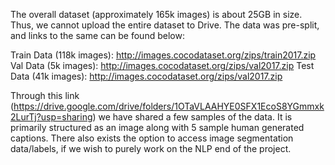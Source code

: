 The overall dataset (approximately 165k images) is about 25GB in size. Thus, we cannot upload the entire dataset to Drive. The data was pre-split, and links to the same can be found below: 

Train Data (118k images): http://images.cocodataset.org/zips/train2017.zip
Val Data (5k images):     http://images.cocodataset.org/zips/val2017.zip
Test Data (41k images):   http://images.cocodataset.org/zips/val2017.zip

Through this link (https://drive.google.com/drive/folders/1OTaVLAAHYE0SFX1EcoS8YGmmxk2LurTj?usp=sharing) we have shared a few samples of the data. It is primarily structured as an image along with 5 sample human generated captions. There also exists the option to access image segmentation data/labels, if we wish to purely work on the NLP end of the project. 